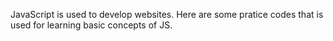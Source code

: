 JavaScript is used to develop websites. 
Here are some pratice codes that is used for learning basic concepts of JS.
